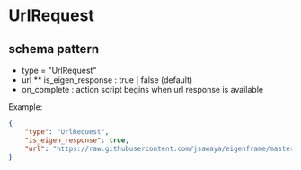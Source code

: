 # UrlRequest
## schema pattern

* type = "UrlRequest"
* url
** is_eigen_response : true | false (default)
* on_complete : action script begins when url response is available 

Example:
```json
{
    "type": "UrlRequest",
    "is_eigen_response": true,
    "url": "https://raw.githubusercontent.com/jsawaya/eigenframe/master/web/frames/playlist.json"
}
```





